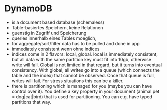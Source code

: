# DynamoDB

* is a document based database (schemaless)
* Table-basiertes Speichern, keine Relationen
* guenstig in Zugriff und Speicherung
* queries innerhalb eines Tables moeglich, 
* for aggregate/sort/filter data has to be pulled and done in app
* immediately consistent wenn ohne indices
* indices come in 2 flavors: local, global. local is immediately consistent, but all data with the same partition key  must fit into 10gb, otherwise write will fail. Global is not limited in that regard, but it turns into eventual consistency. With global, all writes go into a queue (which connects the table and the index) that cannot be observed. Once that queue is full, writes will fail. For stress situations this can be a killer.
* there is partitioning which is managed for you (maybe you can have control over it). You define a key property in your document (animal.pet = dog|cat|bird) that is used for partitioning. You can e.g. have typed partitions that way.
